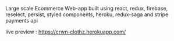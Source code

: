 Large scale Ecommerce Web-app built using react, redux, firebase, reselect, persist, styled components, heroku, redux-saga and stripe payments api

live preview : https://crwn-clothz.herokuapp.com/
